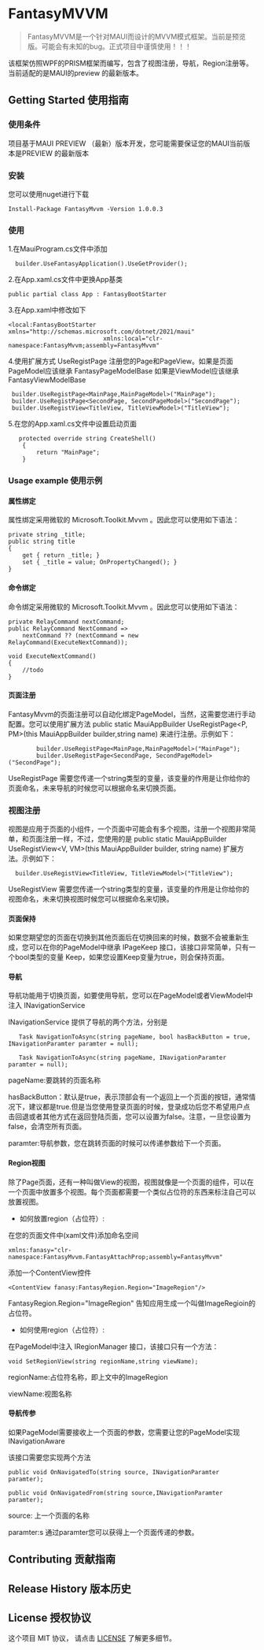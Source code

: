 # FantasyMVVM

> FantasyMVVM是一个针对MAUI而设计的MVVM模式框架。当前是预览版。可能会有未知的bug。正式项目中谨慎使用！！！

该框架仿照WPF的PRISM框架而编写，包含了视图注册，导航，Region注册等。当前适配的是MAUI的preview 的最新版本。

## Getting Started 使用指南

### 使用条件

项目基于MAUI PREVIEW （最新）版本开发，您可能需要保证您的MAUI当前版本是PREVIEW 的最新版本

### 安装

您可以使用nuget进行下载

    Install-Package FantasyMvvm -Version 1.0.0.3

### 使用

1.在MauiProgram.cs文件中添加

      builder.UseFantasyApplication().UseGetProvider();


2.在App.xaml.cs文件中更换App基类

    public partial class App : FantasyBootStarter

3.在App.xaml中修改如下

    <local:FantasyBootStarter xmlns="http://schemas.microsoft.com/dotnet/2021/maui"
                               xmlns:local="clr-namespace:FantasyMvvm;assembly=FantasyMvvm"

4.使用扩展方式 UseRegistPage 注册您的Page和PageView。如果是页面PageModel应该继承 FantasyPageModelBase 
  如果是ViewModel应该继承 FantasyViewModelBase

     builder.UseRegistPage<MainPage,MainPageModel>("MainPage");
     builder.UseRegistPage<SecondPage, SecondPageModel>("SecondPage");
     builder.UseRegistView<TitleView, TitleViewModel>("TitleView");

5.在您的App.xaml.cs文件中设置启动页面

       protected override string CreateShell()
        {
            return "MainPage";
        }

### Usage example 使用示例

#### 属性绑定

属性绑定采用微软的 Microsoft.Toolkit.Mvvm 。因此您可以使用如下语法：

    private string _title;
    public string title
    {
        get { return _title; }
        set { _title = value; OnPropertyChanged(); }
    }

#### 命令绑定

命令绑定采用微软的 Microsoft.Toolkit.Mvvm 。因此您可以使用如下语法：

    private RelayCommand nextCommand;
    public RelayCommand NextCommand =>
        nextCommand ?? (nextCommand = new RelayCommand(ExecuteNextCommand));

    void ExecuteNextCommand()
    {
        //todo
    }

#### 页面注册

FantasyMvvm的页面注册可以自动化绑定PageModel，当然，这需要您进行手动配置。您可以使用扩展方法  public static MauiAppBuilder UseRegistPage<P, PM>(this MauiAppBuilder builder,string name) 来进行注册。示例如下：
            
            builder.UseRegistPage<MainPage,MainPageModel>("MainPage");
            builder.UseRegistPage<SecondPage, SecondPageModel>("SecondPage");

UseRegistPage 需要您传递一个string类型的变量，该变量的作用是让你给你的页面命名，未来导航的时候您可以根据命名来切换页面。
            
### 视图注册

视图是应用于页面的小组件，一个页面中可能会有多个视图，注册一个视图非常简单，和页面注册一样，不过，您使用的是  public static MauiAppBuilder UseRegistView<V, VM>(this MauiAppBuilder builder, string name) 扩展方法。示例如下：

      builder.UseRegistView<TitleView, TitleViewModel>("TitleView");

UseRegistView 需要您传递一个string类型的变量，该变量的作用是让你给你的视图命名，未来切换视图时候您可以根据命名来切换。

#### 页面保持

如果您期望您的页面在切换到其他页面后在切换回来的时候，数据不会被重新生成，您可以在你的PageModel中继承 IPageKeep 接口，该接口非常简单，只有一个bool类型的变量 Keep，如果您设置Keep变量为true，则会保持页面。

#### 导航

导航功能用于切换页面，如要使用导航，您可以在PageModel或者ViewModel中注入 INavigationService 

INavigationService 提供了导航的两个方法，分别是

       Task NavigationToAsync(string pageName, bool hasBackButton = true, INavigationParamter paramter = null);

       Task NavigationToAsync(string pageName, INavigationParamter paramter = null);


pageName:要跳转的页面名称

hasBackButton：默认是true，表示顶部会有一个返回上一个页面的按钮，通常情况下，建议都是true.但是当您使用登录页面的时候，登录成功后您不希望用户点击回退或者其他方式在返回登陆页面，您可以设置为false。注意，一旦您设置为false，会清空所有页面。

paramter:导航参数，您在跳转页面的时候可以传递参数给下一个页面。

#### Region视图

除了Page页面，还有一种叫做View的视图，视图就像是一个页面的组件，可以在一个页面中放置多个视图。每个页面都需要一个类似占位符的东西来标注自己可以放置视图。

* 如何放置region（占位符）:

在您的页面文件中(xaml文件)添加命名空间

    xmlns:fanasy="clr-namespace:FantasyMvvm.FantasyAttachProp;assembly=FantasyMvvm"

添加一个ContentView控件

    <ContentView fanasy:FantasyRegion.Region="ImageRegion"/>

FantasyRegion.Region="ImageRegion" 告知应用生成一个叫做ImageRegioin的占位符。

* 如何使用region（占位符）:

在PageModel中注入 IRegionManager 接口，该接口只有一个方法：

    void SetRegionView(string regionName,string viewName);

regionName:占位符名称，即上文中的ImageRegion

viewName:视图名称

#### 导航传参

如果PageModel需要接收上一个页面的参数，您需要让您的PageModel实现 INavigationAware

该接口需要您实现两个方法

    public void OnNavigatedTo(string source, INavigationParamter paramter);

    public void OnNavigatedFrom(string source,INavigationParamter paramter);

source: 上一个页面的名称

paramter:s 通过paramter您可以获得上一个页面传递的参数。



## Contributing 贡献指南


## Release History 版本历史


## License 授权协议

这个项目 MIT 协议， 请点击 [LICENSE](LICENSE) 了解更多细节。
